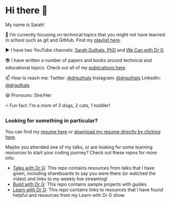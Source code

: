 # Hi there 👋

My name is Sarah!

🌱 I’m currently focusing on technical topics that you might not have learned in school such as git and GitHub. Find my [playlist here](https://aka.ms/LearnWithDrG/WYDLIS_Videos).

▶️ I have two YouTube channels: [Sarah Guthals, PhD](https://www.youtube.com/channel/UCgvODZ135iGUbhqE9bSjVSg) and [We Can with Dr G](https://www.youtube.com/channel/UC-iq8A4aamvIWVf038rWcyw)

📚 I have written a number of papers and books around technical and educational topics. Check out all of my [publications here](https://guthals.com/Sarah/publications.html).

📫 How to reach me: Twitter: [@drguthals](https://twitter.com/drguthals) Instagram: [@drguthals](https://instagram.com/drguthals) LinkedIn: [@drguthals](https://www.linkedin.com/in/drguthals/)

😄 Pronouns: She/Her

⚡ Fun fact: I'm a mom of 3 dogs, 2 cats, 1 toddler!

### Looking for something in particular?

You can find my [resume here](https://github.com/sguthals/sguthals/blob/main/Sarah_Guthals_CV_Feb21.pdf) or [download my resume directly by clicking here](https://github.com/sguthals/sguthals/raw/main/Sarah_Guthals_CV_Feb21.pdf).

Maybe you attended one of my talks, or are looking for some learning resources to start your coding journey? Check out these repos for more info:
- [Talks with Dr G](https://guthals.com/talkswithdrg): This repo contains resources from talks that I have given, including shareboards to say you were there (or watched the video) and links to my weekly live streaming!
- [Build with Dr G](https://github.com/sguthals/buildwithdrg): This repo contains sample projects with guides
- [Learn with Dr G](https://guthals.com/learnwithdrg): This repo contains links to resources that I have found helpful and resources from my Learn with Dr G show
